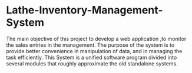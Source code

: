 # Lathe-Inventory-Management-System
 The  main  objective  of  this  project  to  develop  a  web  application ,to monitor the sales entries in the management.   The purpose of the system is to provide better convenience in manipulation of data, and in managing the task efficiently.  This System is a unified software program divided into several modules that roughly approximate the old standalone systems. 
